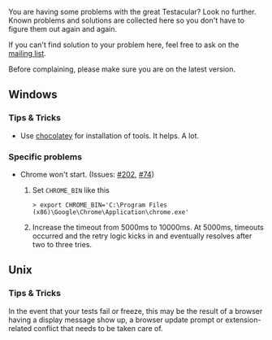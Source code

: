 You are having some problems with the great Testacular? Look no
further. Known problems and solutions are collected here so you don't
have to figure them out again and again.

If you can't find solution to your problem here, feel free to ask on the [mailing list].

Before complaining, please make sure you are on the latest version.

## Windows

### Tips & Tricks

* Use [chocolatey] for installation of tools. It helps. A lot.

### Specific problems

* Chrome won't start. (Issues: [#202], [#74])

  1. Set `CHROME_BIN` like this
     ```
     > export CHROME_BIN='C:\Program Files (x86)\Google\Chrome\Application\chrome.exe'
     ```
  3. Increase the timeout from 5000ms to 10000ms. At 5000ms, timeouts
     occurred and the retry logic kicks in and eventually resolves
     after two to three tries.


## Unix

### Tips & Tricks
In the event that your tests fail or freeze, this may be the result of
a browser having a display message show up, a browser update prompt or
extension-related conflict that needs to be taken care of.

[#202]: https://github.com/testacular/testacular/issues/202
[#74]: https://github.com/testacular/testacular/issues/74
[chocolatey]: (http://chocolatey.org/)
[mailing list]: https://groups.google.com/forum/#!forum/testacular
